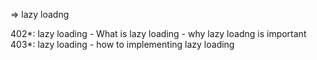 => lazy loadng

402*: lazy loading
    - What is lazy loading
    - why lazy loadng is important
403*: lazy loading
    - how to implementing lazy loading